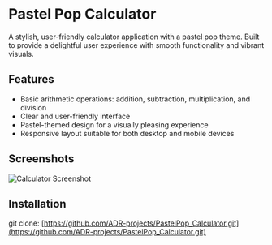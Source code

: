 
# Pastel Pop Calculator

A stylish, user-friendly calculator application with a pastel pop theme. Built to provide a delightful user experience with smooth functionality and vibrant visuals.

## Features

- Basic arithmetic operations: addition, subtraction, multiplication, and division
- Clear and user-friendly interface
- Pastel-themed design for a visually pleasing experience
- Responsive layout suitable for both desktop and mobile devices

## Screenshots

![Calculator Screenshot](screenshots/calculator.png)

## Installation

git clone:
[https://github.com/ADR-projects/PastelPop_Calculator.git](https://github.com/ADR-projects/PastelPop_Calculator.git)

